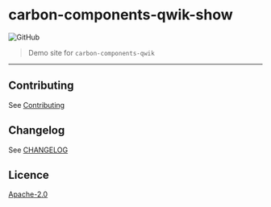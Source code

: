 # carbon-components-qwik-show

![GitHub](https://img.shields.io/github/license/iancharlesdouglas/carbon-components-qwik-show?color=262626&style=for-the-badge)

> Demo site for `carbon-components-qwik`

---

## Contributing
See [Contributing](CONTRIBUTING)

## Changelog
See [CHANGELOG](CHANGELOG)

## Licence
[Apache-2.0](LICENSE)
